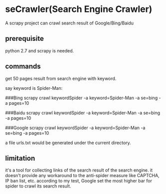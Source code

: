 # seCrawler(Search Engine Crawler)
A scrapy project can crawl search result of Google/Bing/Baidu

## prerequisite
python 2.7 and scrapy is needed.


## commands

get 50 pages result from search engine with keyword.

say keyword is Spider-Man:

###Bing
scrapy crawl keywordSpider -a keyword=Spider-Man -a se=bing -a pages=10

###Baidu
scrapy crawl keywordSpider -a keyword=Spider-Man -a se=bing -a pages=10

###Google
scrapy crawl keywordSpider -a keyword=Spider-Man -a se=bing -a pages=10


a file urls.txt would be generated under the current directory.



## limitation
it's a tool for collecting links of the search result of the search engine.
it doesn't provide any workaround to the anti-spider measure like CAPTCHA, IP ban list, etc. 
according to my test, Google set the most higher bar for spider to crawl its search result.

